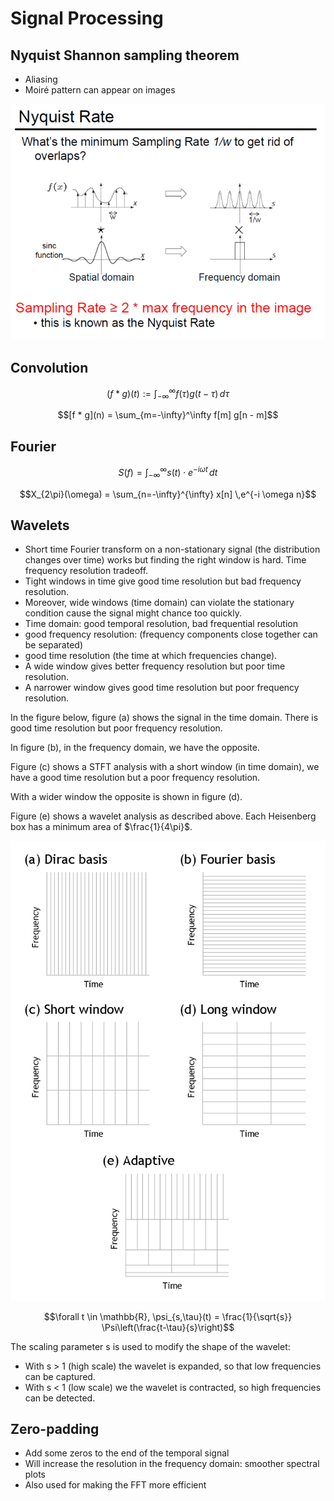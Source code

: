 # Signal Processing

## Nyquist Shannon sampling theorem

- Aliasing
- Moiré pattern can appear on images

![nyquist shannon](nyquist-shannon-sampling-theorem.PNG)

## Convolution

$$(f * g)(t) := \int_{-\infty}^\infty f(\tau) g(t - \tau) \, d\tau$$

$$[f * g](n) = \sum_{m=-\infty}^\infty f[m] g[n - m]$$

## Fourier

$$S(f) = \int_{-\infty}^{\infty} s(t) \cdot e^{- i\omega t} \, dt$$

$$X_{2\pi}(\omega) = \sum_{n=-\infty}^{\infty} x[n] \,e^{-i \omega n}$$

## Wavelets

- Short time Fourier transform on a non-stationary signal (the distribution changes over time) works but finding the right window is hard. Time frequency resolution tradeoff.
- Tight windows in time give good time resolution but bad frequency resolution.
- Moreover, wide windows (time domain) can violate the stationary condition cause the signal might chance too quickly.
- Time domain: good temporal resolution, bad frequential resolution
- good frequency resolution: (frequency components close together can be separated)
- good time resolution (the time at which frequencies change).
- A wide window gives better frequency resolution but poor time resolution.
- A narrower window gives good time resolution but poor frequency resolution.

In the figure below, figure (a) shows the signal in the time domain. There is good time resolution but poor frequency resolution.

In figure (b), in the frequency domain, we have the opposite.

Figure (c) shows a STFT analysis with a short window (in time domain), we have a good time resolution but a poor frequency resolution.

With a wider window the opposite is shown in figure (d).

Figure (e) shows a wavelet analysis as described above. Each Heisenberg box has a minimum area of $\frac{1}{4\pi}$.

![](time-freq-resolution-boxes.png)

$$\forall t \in \mathbb{R}, \psi_{s,\tau}(t) = \frac{1}{\sqrt{s}} \Psi\left(\frac{t-\tau}{s}\right)$$

The scaling parameter s is used to modify the shape of the wavelet:

- With s > 1 (high scale) the wavelet is expanded, so that low frequencies can be captured.
- With s < 1 (low scale) we the wavelet is contracted, so high frequencies can be detected.

## Zero-padding

- Add some zeros to the end of the temporal signal
- Will increase the resolution in the frequency domain: smoother spectral plots
- Also used for making the FFT more efficient
